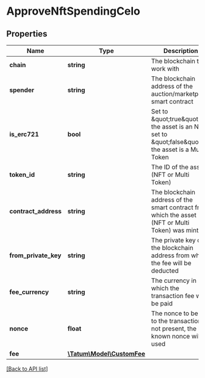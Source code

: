# ApproveNftSpendingCelo

## Properties

Name | Type | Description | Notes
------------ | ------------- | ------------- | -------------
**chain** | **string** | The blockchain to work with |
**spender** | **string** | The blockchain address of the auction/marketplace smart contract |
**is_erc721** | **bool** | Set to \&quot;true\&quot; if the asset is an NFT; set to \&quot;false\&quot; is the asset is a Multi Token |
**token_id** | **string** | The ID of the asset (NFT or Multi Token) |
**contract_address** | **string** | The blockchain address of the smart contract from which the asset (NFT or Multi Token) was minted |
**from_private_key** | **string** | The private key of the blockchain address from which the fee will be deducted |
**fee_currency** | **string** | The currency in which the transaction fee will be paid |
**nonce** | **float** | The nonce to be set to the transaction; if not present, the last known nonce will be used | [optional]
**fee** | [**\Tatum\Model\CustomFee**](CustomFee.md) |  | [optional]

[[Back to API list]](../../README.md#api-endpoints)
